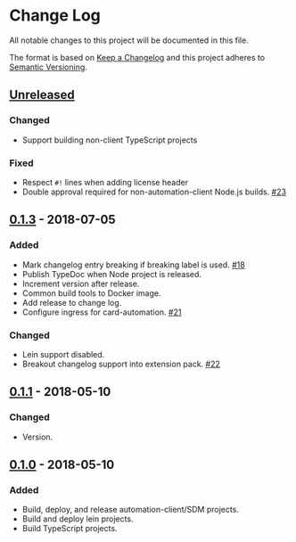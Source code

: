 # Change Log

All notable changes to this project will be documented in this file.

The format is based on [Keep a Changelog](http://keepachangelog.com/)
and this project adheres to [Semantic Versioning](http://semver.org/).

## [Unreleased](https://github.com/atomist/atomist-sdm/compare/0.1.3...HEAD)

### Changed

-   Support building non-client TypeScript projects

### Fixed

-   Respect `#!` lines when adding license header
-   Double approval required for non-automation-client Node.js builds. [#23](https://github.com/atomist/atomist-sdm/issues/23)

## [0.1.3](https://github.com/atomist/atomist-sdm/compare/0.1.1...0.1.3) - 2018-07-05

### Added

-   Mark changelog entry breaking if breaking label is used. [#18](https://github.com/atomist/atomist-sdm/issues/18)
-   Publish TypeDoc when Node project is released.
-   Increment version after release.
-   Common build tools to Docker image.
-   Add release to change log.
-   Configure ingress for card-automation. [#21](https://github.com/atomist/atomist-sdm/issues/21)

### Changed

-   Lein support disabled.
-   Breakout changelog support into extension pack. [#22](https://github.com/atomist/atomist-sdm/issues/22)

## [0.1.1](https://github.com/atomist/atomist-sdm/compare/0.1.0...0.1.1) - 2018-05-10

### Changed

-   Version.

## [0.1.0](https://github.com/atomist/atomist-sdm/tree/0.1.0) - 2018-05-10

### Added

-   Build, deploy, and release automation-client/SDM projects.
-   Build and deploy lein projects.
-   Build TypeScript projects.
